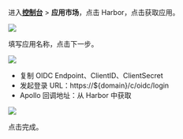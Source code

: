 <IntegrationDetailCard :title="`在 ${$localeConfig.brandName} 中创建应用`">

进入[**控制台**](https://console.genauth.ai) > **应用市场**，点击 Harbor，点击获取应用。

![](~@imagesZhCn/integration/harbor/1-1.png)

填写应用名称，点击下一步。

![](~@imagesZhCn/integration/harbor/1-2.png)

- 复制 OIDC Endpoint、ClientID、ClientSecret
- 发起登录 URL：https://${domain}/c/oidc/login
- Apollo 回调地址：从 Harbor 中获取

![](~@imagesZhCn/integration/harbor/1-3.png)

点击完成。

</IntegrationDetailCard>
